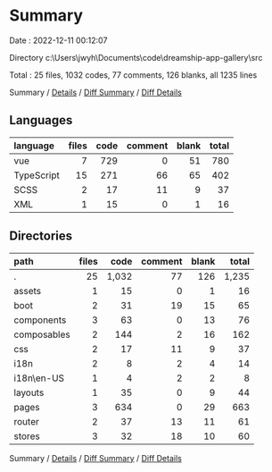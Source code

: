 # Summary

Date : 2022-12-11 00:12:07

Directory c:\\Users\\jwyh\\Documents\\code\\dreamship-app-gallery\\src

Total : 25 files,  1032 codes, 77 comments, 126 blanks, all 1235 lines

Summary / [Details](details.md) / [Diff Summary](diff.md) / [Diff Details](diff-details.md)

## Languages
| language | files | code | comment | blank | total |
| :--- | ---: | ---: | ---: | ---: | ---: |
| vue | 7 | 729 | 0 | 51 | 780 |
| TypeScript | 15 | 271 | 66 | 65 | 402 |
| SCSS | 2 | 17 | 11 | 9 | 37 |
| XML | 1 | 15 | 0 | 1 | 16 |

## Directories
| path | files | code | comment | blank | total |
| :--- | ---: | ---: | ---: | ---: | ---: |
| . | 25 | 1,032 | 77 | 126 | 1,235 |
| assets | 1 | 15 | 0 | 1 | 16 |
| boot | 2 | 31 | 19 | 15 | 65 |
| components | 3 | 63 | 0 | 13 | 76 |
| composables | 2 | 144 | 2 | 16 | 162 |
| css | 2 | 17 | 11 | 9 | 37 |
| i18n | 2 | 8 | 2 | 4 | 14 |
| i18n\\en-US | 1 | 4 | 2 | 2 | 8 |
| layouts | 1 | 35 | 0 | 9 | 44 |
| pages | 3 | 634 | 0 | 29 | 663 |
| router | 2 | 37 | 13 | 11 | 61 |
| stores | 3 | 32 | 18 | 10 | 60 |

Summary / [Details](details.md) / [Diff Summary](diff.md) / [Diff Details](diff-details.md)